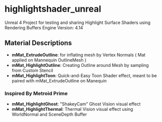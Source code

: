 # highlightshader_unreal
Unreal 4 Project for testing and sharing Highlight Surface Shaders using Rendering Buffers
Engine Version: 4.14

## Material Descriptions
* __mMat_ExtrudeOutline__: for inflating mesh by Vertex Normals ( Mat applied on Mannequin OutlineMesh )
* __mMat_HighlightOutline__: Creating Outline around Mesh by sampling from Custom Stencil
* __mMat_HighlightToon__: Quick-and-Easy Toon Shader effect, meant to be paired with mMat_ExtrudeOutline on Manequin
### Inspired By Metroid Prime
* __mMat_HighlightGhost__: "ShakeyCam" Ghost Vision visual effect
* __mMat_HighlightThermal__: Thermal Vision visual effect using WorldNormal and SceneDepth Buffer
